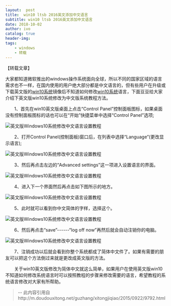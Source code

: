 ```yaml
---
layout:  post
title:  win10 ltsb 2016英文添加中文语言
subtitle: win10 ltsb 2016英文添加中文语言 
date: 2018-10-02
author: ivo
catalog: true
header-img:
tags:
    - windows 
    - 转载
---
```


【转载文章】

大家都知道微软推出的windows操作系统面向全球，所以不同的国家区域的语言需求也不一样，在国内使用的用户绝大部分都是中文语言的，但有些用户在升级或下载英文版的[win10系统](http://www.doudouxitong.net/win10/)镜像后不知道如何修改[win10系统](http://www.doudouxitong.net/win10/)语言，下面豆豆给大家介绍下英文版win10系统修改为中文版系统教程方法。

　　1、首先在win10英文版桌面上点击“Control Panel”控制面板图标，如果桌面没有控制面板图标的话也可以在“开始”快捷菜单中选择“Control Panel”选项;

![英文版Windows10系统修改中文语言设置教程](http://www.doudouxitong.com/uploads/allimg/150922/1-150922104534647.jpg)

　　2、打开Control Panel(控制面板)窗口后，在列表中选择“Language”(更改显示语言);

![英文版Windows10系统修改中文语言设置教程](http://www.doudouxitong.com/uploads/allimg/150922/1-1509221045415E.jpg)

　　3、然后再点击左边的“Advanced settings”这一项进入设置语言的界面。

![英文版Windows10系统修改中文语言设置教程](http://www.doudouxitong.com/uploads/allimg/150922/1-15092210454GT.jpg)

　　4、进入下一个界面然后再点击如下图所示的地方。

![英文版Windows10系统修改中文语言设置教程](http://www.doudouxitong.com/uploads/allimg/150922/1-150922104553224.jpg)

　　5、此时就可以看到你中文简体的字样，选择这个。

![英文版Windows10系统修改中文语言设置教程](http://www.doudouxitong.com/uploads/allimg/150922/1-15092210455c62.jpg)

　　6、然后再点击“save”------“log off now”再然后就会自动注销你的电脑。

![英文版Windows10系统修改中文语言设置教程](http://www.doudouxitong.com/uploads/allimg/150922/1-150922104605M4.jpg)

　　7、注销成功以后就会看到你整个系统都成了简体中文件了。如果有需要的朋友可以把这个方法倒过来就是更改成英文版的方法。

　　关于win10英文版修改为简体中文就这么简单，如果用户在使用英文版win10不知道如何修改系统语言时可以按照教程的步骤来修改需要的语言，希望教程的系统语言修改对大家有所帮助。
>
> --  此内容引用自http://m.doudouxitong.net/guzhang/xitongjiqiao/2015/0922/9792.html
